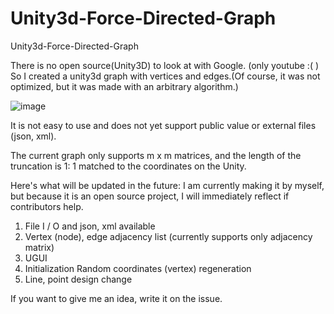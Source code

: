 # Unity3d-Force-Directed-Graph
Unity3d-Force-Directed-Graph

There is no open source(Unity3D) to look at with Google. (only youtube :( )
So I created a unity3d graph with vertices and edges.(Of course, it was not optimized, but it was made with an arbitrary algorithm.)

![image](https://user-images.githubusercontent.com/13187010/55126313-0a16a300-5150-11e9-8031-fa635bff8efe.png)

It is not easy to use and does not yet support public value or external files (json, xml).

The current graph only supports m x m matrices, and the length of the truncation is 1: 1 matched to the coordinates on the Unity.

Here's what will be updated in the future: I am currently making it by myself, but because it is an open source project, I will immediately reflect if contributors help.

1. File I / O and json, xml available
2. Vertex (node), edge adjacency list (currently supports only adjacency matrix)
3. UGUI
4. Initialization Random coordinates (vertex) regeneration
5. Line, point design change

If you want to give me an idea, write it on the issue.

